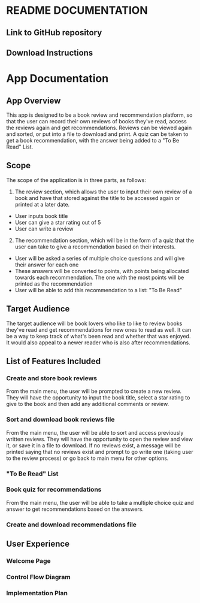 # README DOCUMENTATION
## Link to GitHub repository

## Download Instructions

# App Documentation
## App Overview
This app is designed to be a book review and recommendation platform, so that the user can record their own reviews of books they've read, access the reviews again and get recommendations. Reviews can be viewed again and sorted, or put into a file to download and print. A quiz can be taken to get a book recommendation, with the answer being added to a "To Be Read" List. 

## Scope
The scope of the application is in three parts, as follows:

1. The review section, which allows the user to input their own review of a book and have that stored against the title to be accessed again or printed at a later date.
- User inputs book title
- User can give a star rating out of 5
- User can write a review 

2. The recommendation section, which will be in the form of a quiz that the user can take to give a recommendation based on their interests. 
- User will be asked a series of multiple choice questions and will give their answer for each one
- These answers will be converted to points, with points being allocated towards each recommendation. The one with the most points will be printed as the recommendation
- User will be able to add this recommendation to a list: "To Be Read"

## Target Audience
The target audience will be book lovers who like to like to review books they've read and get recommendations for new ones to read as well. It can be a way to keep track of what's been read and whether that was enjoyed. It would also appeal to a newer reader who is also after recommendations. 

## List of Features Included
### Create and store book reviews
From the main menu, the user will be prompted to create a new review. They will have the opportunity to input the book title, select a star rating to give to the book and then add any additional comments or review. 

### Sort and download book reviews file
From the main menu, the user will be able to sort and access previously written reviews. They will have the opportunity to open the review and view it, or save it in a file to download. If no reviews exist, a message will be printed saying that no reviews exist and prompt to go write one (taking user to the review process) or go back to main menu for other options. 

### "To Be Read" List


### Book quiz for recommendations
From the main menu, the user will be able to take a multiple choice quiz and answer to get recommendations based on the answers. 

### Create and download recommendations file


## User Experience
### Welcome Page

### Control Flow Diagram

### Implementation Plan
